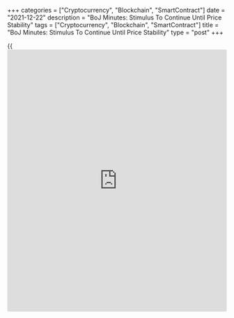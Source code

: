 +++
categories = ["Cryptocurrency", "Blockchain", "SmartContract"]
date = "2021-12-22"
description = "BoJ Minutes: Stimulus To Continue Until Price Stability"
tags = ["Cryptocurrency", "Blockchain", "SmartContract"]
title = "BoJ Minutes: Stimulus To Continue Until Price Stability"
type = "post"
+++

{{<iframe id="large-banner" src="https://www.bounty.group/#slide=1.0" width="100%" height="600" scrolling="no" style="border: 0px solid rgb(216, 221, 230); border-radius: 3px;">}}

Members of the Bank of Japan's Monetary Policy Board said that the
country's [economy][1] is trending in a positive direction but remains
at risk due to Covid-19 and its variants, minutes from the bank's
meeting on October 27 and 28 revealed on Wednesday.

To that end, the members said the central bank will continue its current
favorable monetary [policy](https://www.fintechee.com/policy/) until the country reaches its price stability
target of 2 percent. Interest rates will remain at current levels for
the time being, and the members did not rule out additional stimulus if
they deemed it necessary.

They added that the depreciation of the yen has positively affected
Japan's economy through higher stock prices and an increase in profits.

At the meeting, the BoJ maintained its monetary stimulus and downgraded
its growth outlook for the current fiscal year as supply-side
constraints dampened production and exports amid weak consumption.

The board voted 8-1, to hold the interest rate at -0.1 percent on
current accounts that financial institutions maintain at the central
bank. The bank will continue to purchase a necessary amount of Japanese
government bonds without setting an upper limit so that 10-year JGB
yields will remain at around zero percent.

For comments and feedback [contact](https://www.playgroundfx.com/contact/): editorial@rtt[news](https://www.letsplayfx.com/blog/forex-news-website/).com

[Economic News][1]

 **What parts of the world are seeing the best (and worst) economic
performances lately? Click[here][2] to check out our [Econ Scorecard][2]
and find out! See up-to-the-moment [ranking](https://www.playgroundfx.com/blog/crypto-exchange-ranking/)s for the best and worst
performers in [GDP][2], [unemployment rate][3], [inflation][4] and much
more.**

   1. www.rtt[news](https://www.letsplayfx.com/blog/forex-news-website/).com/Content/EconomicNews.aspx
   2. www.rtt[news](https://www.letsplayfx.com/blog/forex-news-website/).com/economic-scorecard/world-rank/GDP/highest-performance.aspx
   3. www.rtt[news](https://www.letsplayfx.com/blog/forex-news-website/).com/economic-scorecard/world-rank/unemployment-rate/lowest-performance.aspx
   4. www.rtt[news](https://www.letsplayfx.com/blog/forex-news-website/).com/economic-scorecard/world-rank/CPI/highest-performance.aspx